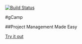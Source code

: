 [![Build Status](https://travis-ci.org/RosaChoi/gCamp.svg?branch=master)](https://travis-ci.org/RosaChoi/gCamp)


#gCamp

##Project Management Made Easy

[Try it out](https://still-waters-3663.herokuapp.com/)
